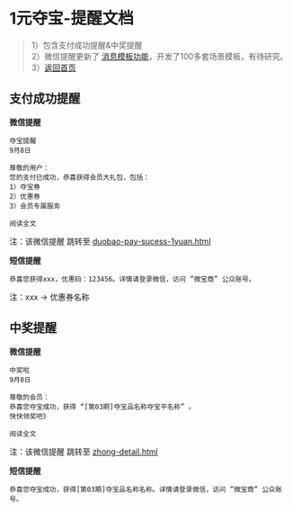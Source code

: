 
# 1元夺宝-提醒文档

> 1）包含支付成功提醒&中奖提醒  
> 2）微信提醒更新了 [消息模板功能](https://mp.weixin.qq.com/cgi-bin/readtemplate?t=news/note_tmplmsg_tmpl&lang=zh_CN)，开发了100多套场景模板，有待研究。  
> 3）[返回首页](http://hzbdesigner.github.io/)


## 支付成功提醒

**微信提醒**

```
夺宝提醒
9月8日

尊敬的用户：
您的支付已成功，恭喜获得会员大礼包，包括：
1）夺宝券
2）优惠券
3）会员专属服务

阅读全文

```
注：该微信提醒 跳转至  [duobao-pay-sucess-1yuan.html](http://demo.zhubao.com/wbs/prototype/1yuan-dev/start.html#p=pay-sucess-1yuan)

**短信提醒**

```
恭喜您获得xxx，优惠码：123456。详情请登录微信，访问 ”微宝商” 公众账号。

```
注：xxx -> 优惠券名称


## 中奖提醒

**微信提醒**

```
中奖啦
9月8日

尊敬的会员：
恭喜您夺宝成功，获得 “[第03期]夺宝品名称夺宝平名称” 。
快快领奖吧》

阅读全文

```
注：该微信提醒 跳转至  [zhong-detail.html](http://demo.zhubao.com/wbs/prototype/1yuan-dev/start.html#p=zhong-detail)

**短信提醒**

```
恭喜您夺宝成功，获得[第03期]夺宝品名称名称。详情请登录微信，访问 ”微宝商” 公众账号。

```


